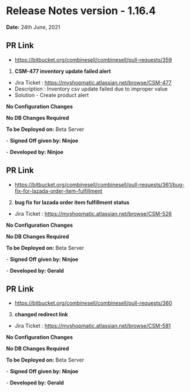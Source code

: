 # Release Notes version - 1.16.4

**Date:** 24th June, 2021

## PR Link 
- https://bitbucket.org/combinesell/combinesell/pull-requests/359

1. **CSM-477 inventory update failed alert**

- Jira Ticket : https://myshopmatic.atlassian.net/browse/CSM-477
- Description : Inventory csv update failed due to improper value
- Solution - Create product alert 

**No Configuration Changes**

**No DB Changes Required**

**To be Deployed on:** Beta Server 

\- **Signed Off given by:  Ninjoe**

\- **Developed by: Ninjoe**


## PR Link 
- https://bitbucket.org/combinesell/combinesell/pull-requests/361/bug-fix-for-lazada-order-item-fulfillment

2. **bug fix for lazada order item fulfillment status**

- Jira Ticket : https://myshopmatic.atlassian.net/browse/CSM-526

**No Configuration Changes**

**No DB Changes Required**

**To be Deployed on:** Beta Server 

\- **Signed Off given by:  Ninjoe**

\- **Developed by: Gerald**


## PR Link
- https://bitbucket.org/combinesell/combinesell/pull-requests/360

3. **changed redirect link**

- Jira Ticket : https://myshopmatic.atlassian.net/browse/CSM-581

**No Configuration Changes**

**No DB Changes Required**

**To be Deployed on:** Beta Server 

\- **Signed Off given by:  Ninjoe**

\- **Developed by: Gerald**